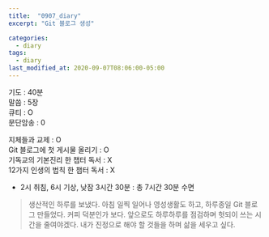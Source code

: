 ```yaml
---
title:  "0907_diary"
excerpt: "Git 블로그 생성"

categories:
  - diary
tags:
  - diary
last_modified_at: 2020-09-07T08:06:00-05:00
---
```


기도 : 40분  
말씀 : 5장  
큐티 : O  
문단암송 : 0  

지체들과 교제 : O  
Git 블로그에 첫 게시물 올리기 : O  
기독교의 기본진리 한 챕터 독서 : X  
12가지 인생의 법칙 한 챕터 독서 : X  

-  2시 취침, 6시 기상, 낮잠 3시간 30분 : 총 7시간 30분 수면  


> 생산적인 하루를 보냈다. 아침 일찍 일어나 영성생활도 하고, 하루종일 Git 블로그 만들었다. 커피 덕분인가 보다.
앞으로도 하루하루를 점검하며 헛되이 쓰는 시간을 줄여야겠다. 내가 진정으로 해야 할 것들을 하며 삶을 세우고 싶다.
